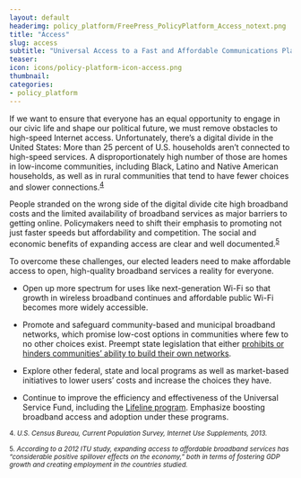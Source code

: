 ```yaml
---
layout: default
headerimg: policy_platform/FreePress_PolicyPlatform_Access_notext.png
title: "Access"
slug: access
subtitle: "Universal Access to a Fast and Affordable Communications Platform"
teaser:
icon: icons/policy-platform-icon-access.png
thumbnail:
categories:
- policy_platform
---
```

If we want to ensure that everyone has an equal opportunity to engage in our civic life and shape our political future, we must remove obstacles to high-speed Internet access. Unfortunately, there’s a digital divide in the United States: More than 25 percent of U.S. households aren’t connected to high-speed services. A disproportionately high number of those are homes in low-income communities, including Black, Latino and Native American households, as well as in rural communities that tend to have fewer choices and slower connections.<sup>[4](#4)<sup>

People stranded on the wrong side of the digital divide cite high broadband costs and the limited availability of broadband services as major barriers to getting online. Policymakers need to shift their emphasis to promoting not just faster speeds but affordability and competition. The social and economic benefits of expanding access are clear and well documented.<sup>[5](#5)<sup>

To overcome these challenges, our elected leaders need to make affordable access to open, high-quality broadband services a reality for everyone.

 * Open up more spectrum for uses like next-generation Wi-Fi so that growth in wireless broadband continues and affordable public Wi-Fi becomes more widely accessible.

 * Promote and safeguard community-based and municipal broadband networks, which promise low-cost options in communities where few to no other choices exist. Preempt state legislation that either [prohibits or hinders communities’ ability to build their own networks](http://ilsr.org/rules/?contenttype=broadband-rule-archive).

 * Explore other federal, state and local programs as well as market-based initiatives to lower users’ costs and increase the choices they have.

 * Continue to improve the efficiency and effectiveness of the Universal Service Fund, including the [Lifeline program](https://www.fcc.gov/guides/lifeline-and-link-affordable-telephone-service-income-eligible-consumers). Emphasize boosting broadband access and adoption under these programs.

<sub><a name="4">4</a>. *U.S. Census Bureau, Current Population Survey, Internet Use Supplements, 2013.*</sub>

<sub><a name="5">5</a>. *According to a 2012 ITU study, expanding access to affordable broadband services has “considerable positive spillover effects on the economy,” both in terms of fostering GDP growth and creating employment in the countries studied.*</sub>
